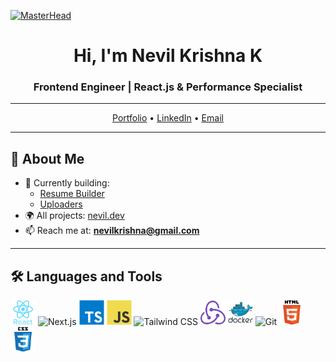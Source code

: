 [![MasterHead](https://i.imgur.com/aDaoGBr.png)](https://nevil.dev)

<h1 align="center">Hi, I'm Nevil Krishna K</h1>
<h3 align="center">Frontend Engineer | React.js & Performance Specialist</h3>

---

<p align="center">
  <a href="https://nevil.dev">Portfolio</a> •
  <a href="https://www.linkedin.com/in/nevil-krishna-k-77170222a/">LinkedIn</a> •
  <a href="mailto:nevilkrishna@gmail.com">Email</a>
</p>

---

## 🚀 About Me  

- 🔭 Currently building:  
  - [Resume Builder](https://resumebuilder.js.org/)  
  - [Uploaders](https://www.npmjs.com/package/@dracu/uploaders)  
- 🌍 All projects: [nevil.dev](https://nevil.dev)  
- 📫 Reach me at: **nevilkrishna@gmail.com**

---

## 🛠️ Languages and Tools  

<p align="left">
  <img src="https://raw.githubusercontent.com/devicons/devicon/master/icons/react/react-original-wordmark.svg" alt="React" width="40" height="40"/>
  <img src="https://cdn.worldvectorlogo.com/logos/nextjs-2.svg" alt="Next.js" width="40" height="40"/>
  <img src="https://raw.githubusercontent.com/devicons/devicon/master/icons/typescript/typescript-original.svg" alt="TypeScript" width="40" height="40"/>
  <img src="https://raw.githubusercontent.com/devicons/devicon/master/icons/javascript/javascript-original.svg" alt="JavaScript" width="40" height="40"/>
  <img src="https://www.vectorlogo.zone/logos/tailwindcss/tailwindcss-icon.svg" alt="Tailwind CSS" width="40" height="40"/>
  <img src="https://raw.githubusercontent.com/devicons/devicon/master/icons/redux/redux-original.svg" alt="Redux" width="40" height="40"/>
  <img src="https://raw.githubusercontent.com/devicons/devicon/master/icons/docker/docker-original-wordmark.svg" alt="Docker" width="40" height="40"/>
  <img src="https://www.vectorlogo.zone/logos/git-scm/git-scm-icon.svg" alt="Git" width="40" height="40"/>
  <img src="https://raw.githubusercontent.com/devicons/devicon/master/icons/html5/html5-original-wordmark.svg" alt="HTML5" width="40" height="40"/>
  <img src="https://raw.githubusercontent.com/devicons/devicon/master/icons/css3/css3-original-wordmark.svg" alt="CSS3" width="40" height="40"/>
</p>

